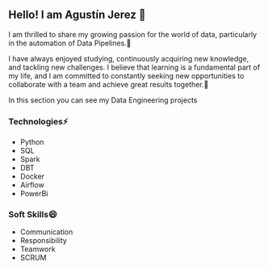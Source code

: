 ## Hello! I am Agustín Jerez 👋
I am thrilled to share my growing passion for the world of data, particularly in the automation of Data Pipelines.🚀

I have always enjoyed studying, continuously acquiring new knowledge, and tackling new challenges. I believe that learning is a fundamental part of my life, and I am committed to constantly seeking new opportunities to collaborate with a team and achieve great results together.🤝

In this section you can see my Data Engineering projects
### Technologies⚡
  - Python
  - SQL
  - Spark
  - DBT
  - Docker
  - Airflow
  - PowerBi

### Soft Skills😄
  - Communication
  - Responsibility
  - Teamwork
  - SCRUM


<!---
👀 I’m interested in ...
🌱 I’m currently learning ...
💞️ I’m looking to collaborate on ...
📫 How to reach me ...
😄 Pronouns: ...
--->
<!---
RAJerez/RAJerez is a ✨ special ✨ repository because its `README.md` (this file) appears on your GitHub profile.
You can click the Preview link to take a look at your changes.
--->
